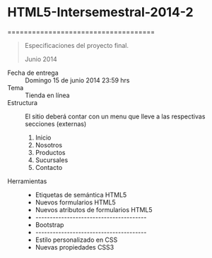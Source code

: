 <h1>HTML5-Intersemestral-2014-2</h1>
====================================
<blockquote>
  <p>Especificaciones del proyecto final.</p>
  <footer>Junio 2014</footer>
</blockquote>

<dl>
  <dt>Fecha de entrega</dt>
  <dd>Domingo 15 de junio 2014  23:59 hrs</dd>
  <dt>Tema</dt>
  <dd>Tienda en línea</dd>
  
  <dt>Estructura</dt>
  <dd>
    <p>El sitio deberá contar con un menu que lleve a las respectivas secciones (externas)</p>
    <ol>
      <li>Inicio</li>
      <li>Nosotros</li>
      <li>Productos</li>
      <li>Sucursales</li>
      <li>Contacto</li>
    </ol>
  </dd>
  <dt>Herramientas</dt>
  <dd>
    <ul>
      <li>Etiquetas de semántica HTML5</li>
      <li>Nuevos formularios HTML5</li>
      <li>Nuevos atributos de formularios HTML5</li>
      <li>---------------------------------------</li>
      <li>Bootstrap</li>
      <li>---------------------------------------</li>
      <li>Estilo personalizado en CSS</li>
      <li>Nuevas propiedades CSS3</li>
    </ul>
  </dd>



</dl>